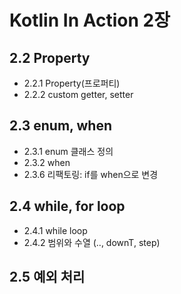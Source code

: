 # Kotlin In Action 2장

## 2.2 Property
- 2.2.1 Property(프로퍼티)
- 2.2.2 custom getter, setter

## 2.3 enum, when
- 2.3.1 enum 클래스 정의
- 2.3.2 when
- 2.3.6 리팩토링: if를 when으로 변경

## 2.4 while, for loop
- 2.4.1 while loop
- 2.4.2 범위와 수열 (.., downT, step)

## 2.5 예외 처리